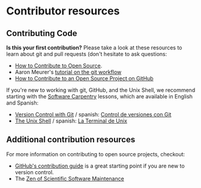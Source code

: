 # Contributor resources

## Contributing Code

**Is this your first contribution?**
Please take a look at these resources to learn about git and pull requests (don't
hesitate to ask questions:

* [How to Contribute to Open Source](https://opensource.guide/how-to-contribute/).
* Aaron Meurer's [tutorial on the git workflow](https://www.asmeurer.com/git-workflow/)
* [How to Contribute to an Open Source Project on GitHub](https://egghead.io/courses/how-to-contribute-to-an-open-source-project-on-github)

If you're new to working with git, GitHub, and the Unix Shell, we recommend
starting with the [Software Carpentry](https://software-carpentry.org/) lessons,
which are available in English and Spanish:

* [Version Control with Git](https://swcarpentry.github.io/git-novice/) / spanish: [Control de
versiones con Git](https://swcarpentry.github.io/git-novice-es/)
* [The Unix Shell](https://swcarpentry.github.io/shell-novice/) / spanish:
[La Terminal de Unix](https://swcarpentry.github.io/shell-novice-es/)

## Additional contribution resources
For more information on contributing to open source projects, checkout:

*  [GitHub's contribution guide](https://docs.github.com/en)
is a great starting point if you are new to version control.
* The [Zen of Scientific Software Maintenance](https://jrleeman.github.io/ScientificSoftwareMaintenance/)

